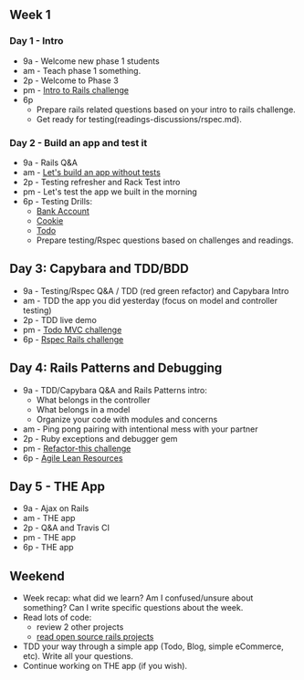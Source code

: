 ## Week 1

### Day 1 - Intro

- 9a - Welcome new phase 1 students
- am - Teach phase 1 something.
- 2p - Welcome to Phase 3
- pm - [Intro to Rails challenge](https://github.com/sea-lions-2014/intro-to-rails-challenge)
- 6p
  - Prepare rails related questions based on your intro to rails challenge.
  - Get ready for testing(readings-discussions/rspec.md).

### Day 2 - Build an app and test it

- 9a - Rails Q&A
- am - [Let's build an app without tests](https://github.com/sea-lions-2014/sinatra-to-rails-pick-1-of-3-challenge)
- 2p - Testing refresher and Rack Test intro
- pm - Let's test the app we built in the morning
- 6p - Testing Drills:
  - [Bank Account](https://github.com/sea-lions-2014/rspec-drill-bank-account-challenge)
  - [Cookie](https://github.com/sea-lions-2014/rspec-drill-test-a-cookie-challenge)
  - [Todo](https://github.com/sea-lions-2014/rspec-drill-simple-todo-challenge)
  - Prepare testing/Rspec questions based on challenges and readings.

## Day 3: Capybara and TDD/BDD
- 9a - Testing/Rspec Q&A / TDD (red green refactor) and Capybara Intro
- am - TDD the app you did yesterday (focus on model and controller testing)
- 2p - TDD live demo
- pm - [Todo MVC challenge](https://github.com/sea-lions-2014/todomvc-rails-challenge)
- 6p - [Rspec Rails challenge](https://github.com/sea-lions-2014/sf-rspec-rails-challenge)

## Day 4: Rails Patterns and Debugging
- 9a - TDD/Capybara Q&A and Rails Patterns intro:
  - What belongs in the controller
  - What belongs in a model
  - Organize your code with modules and concerns
- am - Ping pong pairing with intentional mess with your partner
- 2p - Ruby exceptions and debugger gem
- pm - [Refactor-this challenge](https://github.com/Devbootcamp/refactor-this-challenge)
- 6p - [Agile Lean Resources](https://gist.github.com/jeffreywescott/5223873)

## Day 5 - THE App
- 9a - Ajax on Rails
- am - THE app
- 2p - Q&A and Travis CI
- pm - THE app
- 6p - THE app

## Weekend
- Week recap: what did we learn? Am I confused/unsure about something? Can I write specific questions about the week.
- Read lots of code:
  - review 2 other projects
  - [read open source rails projects](http://www.opensourcerails.com/)
- TDD your way through a simple app (Todo, Blog, simple eCommerce, etc). Write all your questions.
- Continue working on THE app (if you wish).


